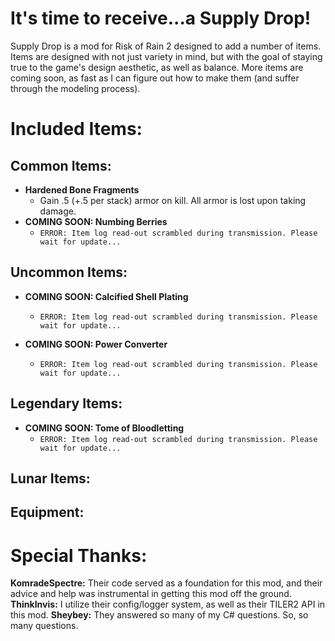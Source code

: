 # It's time to receive...a Supply Drop!
Supply Drop is a mod for Risk of Rain 2 designed to add a number of items.
Items are designed with not just variety in mind, but with the goal of staying true to the game's design aesthetic, as well as balance.
More items are coming soon, as fast as I can figure out how to make them (and suffer through the modeling process).

# Included Items:
## Common Items:
- **Hardened Bone Fragments**
	- Gain .5 (+.5 per stack) armor on kill. All armor is lost upon taking damage.
- **COMING SOON: Numbing Berries**
	- `ERROR: Item log read-out scrambled during transmission. Please wait for update...`

## Uncommon Items:
- **COMING SOON: Calcified Shell Plating**
	- `ERROR: Item log read-out scrambled during transmission. Please wait for update...`
	
- **COMING SOON: Power Converter**
	- `ERROR: Item log read-out scrambled during transmission. Please wait for update...`
	
## Legendary Items:
- **COMING SOON: Tome of Bloodletting**
	- `ERROR: Item log read-out scrambled during transmission. Please wait for update...`
	
## Lunar Items:

## Equipment:

# Special Thanks:
**KomradeSpectre:** Their code served as a foundation for this mod, and their advice and help was instrumental in getting this mod off the ground.
**ThinkInvis:** I utilize their config/logger system, as well as their TILER2 API in this mod.
**Sheybey:** They answered so many of my C# questions. So, so many questions.
